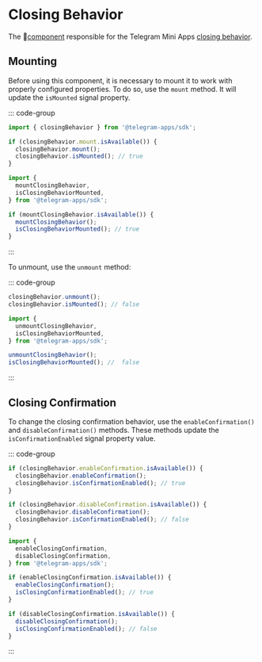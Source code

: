 # Closing Behavior

The 💠[component](../scopes.md) responsible for the Telegram Mini
Apps [closing behavior](../../../../platform/closing-behavior.md).

## Mounting

Before using this component, it is necessary to mount it to work with properly configured
properties. To do so, use the `mount` method. It will update the `isMounted` signal property.

::: code-group

```ts [Variable]
import { closingBehavior } from '@telegram-apps/sdk';

if (closingBehavior.mount.isAvailable()) {
  closingBehavior.mount();
  closingBehavior.isMounted(); // true
}
```

```ts [Functions]
import {
  mountClosingBehavior,
  isClosingBehaviorMounted,
} from '@telegram-apps/sdk';

if (mountClosingBehavior.isAvailable()) {
  mountClosingBehavior();
  isClosingBehaviorMounted(); // true
}
```

:::

To unmount, use the `unmount` method:

::: code-group

```ts [Variable]
closingBehavior.unmount();
closingBehavior.isMounted(); // false
```

```ts [Functions]
import {
  unmountClosingBehavior,
  isClosingBehaviorMounted,
} from '@telegram-apps/sdk';

unmountClosingBehavior();
isClosingBehaviorMounted(); //  false
```

:::

## Closing Confirmation

To change the closing confirmation behavior, use the `enableConfirmation()`
and `disableConfirmation()` methods. These methods update the `isConfirmationEnabled` signal
property value.

::: code-group

```ts [Variable]
if (closingBehavior.enableConfirmation.isAvailable()) {
  closingBehavior.enableConfirmation();
  closingBehavior.isConfirmationEnabled(); // true
}

if (closingBehavior.disableConfirmation.isAvailable()) {
  closingBehavior.disableConfirmation();
  closingBehavior.isConfirmationEnabled(); // false
}
```

```ts [Functions]
import {
  enableClosingConfirmation,
  disableClosingConfirmation,
} from '@telegram-apps/sdk';

if (enableClosingConfirmation.isAvailable()) {
  enableClosingConfirmation();
  isClosingConfirmationEnabled(); // true
}

if (disableClosingConfirmation.isAvailable()) {
  disableClosingConfirmation();
  isClosingConfirmationEnabled(); // false
}
```

:::